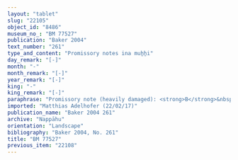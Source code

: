 ```yaml
---
layout: "tablet"
slug: "22105"
object_id: "8486"
museum_no_: "BM 77527"
publication: "Baker 2004"
text_number: "261"
type_and_content: "Promissory notes ina muẖẖi"
day_remark: "[-]"
month: "-"
month_remark: "[-]"
year_remark: "[-]"
king: "-"
king_remark: "[-]"
paraphrase: "Promissory note (heavily damaged): <strong>B</strong>&nbsp;owes <strong><sup>f</sup>A</strong> an unkown commodity. He is to pay it in Ta&scaron;rītu (VII). 4 witnesses, including an oblate of Marduk (<em>&scaron;irku</em>,<em> &scaron;irik Marduk</em>) (Bēl-nāṣir/Nab&ucirc;-u&scaron;allim), and the scribe ([...]-Bēl/[...//...]).<br /> &nbsp;<br /> <strong><sup>f</sup></strong><strong>A</strong>&nbsp;= <sup>f</sup>[...]/Ṣāṣiru//Ahiau; <strong>B</strong>&nbsp;= &Scaron;ellebu/Iddin-Nab&ucirc;//Nappāhu<br /> &nbsp;"
imported: "Matthias Adelhofer (22/02/17)"
publication_name: "Baker 2004 261"
archive: "Nappāhu"
orientation: "Landscape"
bibliography: "Baker 2004, No. 261"
title: "BM 77527"
previous_item: "22108"
---
```

